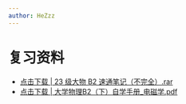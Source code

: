 ```yaml
---
author: HeZzz
---
```


# 复习资料

- [点击下载 | 23 级大物 B2 速通笔记（不完全）.rar](https://cs-speedrun.github.io/cs-speedrun-documents/%E5%A4%A7%E5%AD%A6%E7%89%A9%E7%90%86/%E5%A4%8D%E4%B9%A0%E8%B5%84%E6%96%99/23%20%E7%BA%A7%E5%A4%A7%E7%89%A9%20B2%20%E9%80%9F%E9%80%9A%E7%AC%94%E8%AE%B0%EF%BC%88%E4%B8%8D%E5%AE%8C%E5%85%A8%EF%BC%89.rar)
- [点击下载 | 大学物理B2（下）自学手册_电磁学.pdf](https://cs-speedrun.github.io/cs-speedrun-documents/%E5%A4%A7%E5%AD%A6%E7%89%A9%E7%90%86/%E5%A4%8D%E4%B9%A0%E8%B5%84%E6%96%99/%E5%A4%A7%E5%AD%A6%E7%89%A9%E7%90%86B2%EF%BC%88%E4%B8%8B%EF%BC%89%E8%87%AA%E5%AD%A6%E6%89%8B%E5%86%8C_%E7%94%B5%E7%A3%81%E5%AD%A6.pdf)